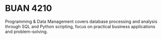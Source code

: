 # BUAN 4210

Programming & Data Management covers database processing and analysis through SQL and Python scripting, focus on practical business applications and problem-solving. 
